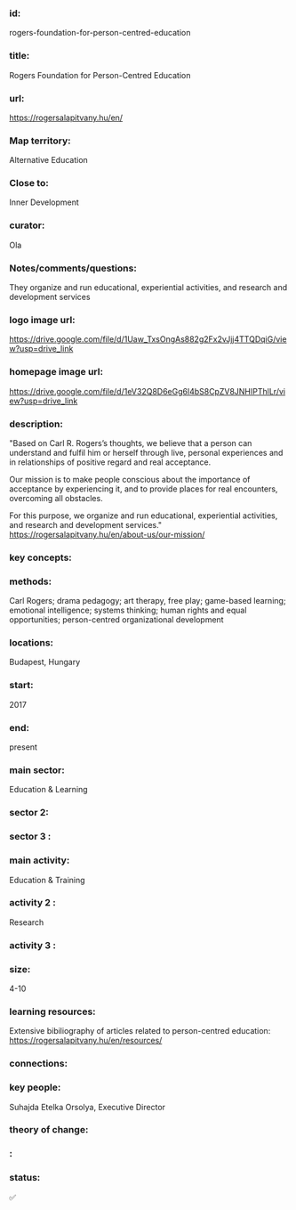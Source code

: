 ### id: 
  rogers-foundation-for-person-centred-education
### title: 
  Rogers Foundation for Person-Centred Education
### url: 
  https://rogersalapitvany.hu/en/
### Map territory: 
  Alternative Education
### Close to: 
  Inner Development
### curator: 
  Ola
### Notes/comments/questions: 
  They organize and run educational, experiential activities, and research and development services
### logo image url: 
  https://drive.google.com/file/d/1Uaw_TxsOngAs882g2Fx2vJjj4TTQDqiG/view?usp=drive_link
### homepage image url: 
  https://drive.google.com/file/d/1eV32Q8D6eGg6l4bS8CpZV8JNHIPThlLr/view?usp=drive_link
### description: 
  "Based on Carl R. Rogers’s thoughts, we believe that a person can understand and fulfil him or herself through live, personal experiences and in relationships of positive regard and real acceptance.

Our mission is to make people conscious about the importance of acceptance by experiencing it, and to provide places for real encounters, overcoming all obstacles.

For this purpose, we organize and run educational, experiential activities, and research and development services."
https://rogersalapitvany.hu/en/about-us/our-mission/ 
### key concepts: 
  
### methods: 
  Carl Rogers; drama pedagogy; art therapy, free play; game-based learning; emotional intelligence; systems thinking; human rights and equal opportunities; person-centred organizational development
### locations: 
  Budapest, Hungary 
### start: 
  2017
### end: 
  present
### main sector: 
  Education & Learning
### sector 2: 
  
### sector 3 : 
  
### main activity: 
  Education & Training
### activity 2 : 
  Research
### activity 3 : 
  
### size: 
  4-10
### learning resources: 
  Extensive bibiliography of articles related to person-centred education: https://rogersalapitvany.hu/en/resources/  
### connections: 
  
### key people: 
  Suhajda Etelka Orsolya, Executive Director
### theory of change: 
  
### : 
  
### status: 
  ✅
